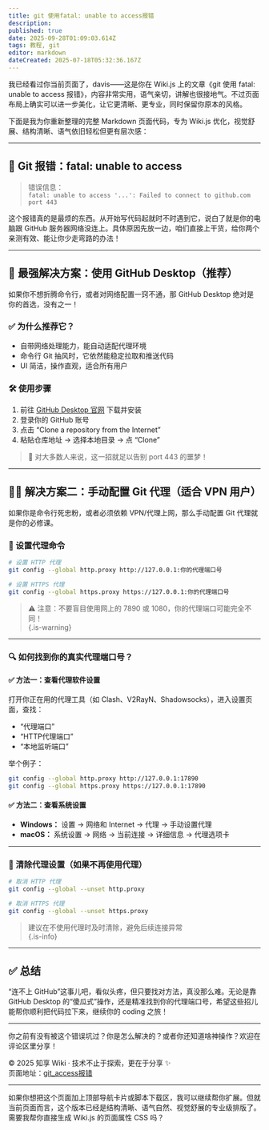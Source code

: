 ```yaml
---
title: git 使用fatal: unable to access报错
description: 
published: true
date: 2025-09-28T01:09:03.614Z
tags: 教程, git
editor: markdown
dateCreated: 2025-07-18T05:32:36.167Z
---
```


我已经看过你当前页面了，davis——这是你在 Wiki.js 上的文章《git 使用 fatal: unable to access 报错》，内容非常实用，语气亲切，讲解也很接地气。不过页面布局上确实可以进一步美化，让它更清晰、更专业，同时保留你原本的风格。

下面是我为你重新整理的完整 Markdown 页面代码，专为 Wiki.js 优化，视觉舒展、结构清晰、语气依旧轻松但更有层次感：

---

## 🚫 Git 报错：fatal: unable to access

> 错误信息：  
> `fatal: unable to access '...': Failed to connect to github.com port 443`

这个报错真的是最烦的东西。从开始写代码起就时不时遇到它，说白了就是你的电脑跟 GitHub 服务器网络没连上。具体原因先放一边，咱们直接上干货，给你两个亲测有效、能让你少走弯路的办法！

---

## 🥇 最强解决方案：使用 GitHub Desktop（推荐）

如果你不想折腾命令行，或者对网络配置一窍不通，那 GitHub Desktop 绝对是你的首选，没有之一！

### ✅ 为什么推荐它？

- 自带网络处理能力，能自动适配代理环境  
- 命令行 Git 抽风时，它依然能稳定拉取和推送代码  
- UI 简洁，操作直观，适合所有用户

### 🛠️ 使用步骤

1. 前往 [GitHub Desktop 官网](https://desktop.github.com/) 下载并安装  
2. 登录你的 GitHub 账号  
3. 点击 “Clone a repository from the Internet”  
4. 粘贴仓库地址 → 选择本地目录 → 点 “Clone”

> 🎯 对大多数人来说，这一招就足以告别 port 443 的噩梦！

---

## 🧑‍💻 解决方案二：手动配置 Git 代理（适合 VPN 用户）

如果你是命令行死忠粉，或者必须依赖 VPN/代理上网，那么手动配置 Git 代理就是你的必修课。

### 🔧 设置代理命令

```bash
# 设置 HTTP 代理
git config --global http.proxy http://127.0.0.1:你的代理端口号

# 设置 HTTPS 代理
git config --global https.proxy https://127.0.0.1:你的代理端口号
```

> ⚠️ 注意：不要盲目使用网上的 7890 或 1080，你的代理端口可能完全不同！  
{.is-warning}

---

### 🔍 如何找到你的真实代理端口号？

#### ✅ 方法一：查看代理软件设置

打开你正在用的代理工具（如 Clash、V2RayN、Shadowsocks），进入设置页面，查找：

- “代理端口”
- “HTTP代理端口”
- “本地监听端口”

举个例子：

```bash
git config --global http.proxy http://127.0.0.1:17890
git config --global https.proxy https://127.0.0.1:17890
```

#### ✅ 方法二：查看系统设置

- **Windows：** 设置 → 网络和 Internet → 代理 → 手动设置代理  
- **macOS：** 系统设置 → 网络 → 当前连接 → 详细信息 → 代理选项卡

---

### 🧹 清除代理设置（如果不再使用代理）

```bash
# 取消 HTTP 代理
git config --global --unset http.proxy

# 取消 HTTPS 代理
git config --global --unset https.proxy
```

> 建议在不使用代理时及时清除，避免后续连接异常  
{.is-info}

---

## ✅ 总结

“连不上 GitHub”这事儿吧，看似头疼，但只要找对方法，真没那么难。无论是靠 GitHub Desktop 的“傻瓜式”操作，还是精准找到你的代理端口号，希望这些招儿能帮你顺利把代码拉下来，继续你的 coding 之旅！

---

你之前有没有被这个错误坑过？你是怎么解决的？或者你还知道啥神操作？欢迎在评论区里分享！

© 2025 知享 Wiki · 技术不止于探索，更在于分享 ✨  
页面地址：[git_access报错](https://wiki.cloudwind.me/zh/windows/git_access%E6%8A%A5%E9%94%99)

---

如果你想把这个页面加上顶部导航卡片或脚本下载区，我可以继续帮你扩展。但就当前页面而言，这个版本已经是结构清晰、语气自然、视觉舒展的专业级排版了。需要我帮你直接生成 Wiki.js 的页面属性 CSS 吗？